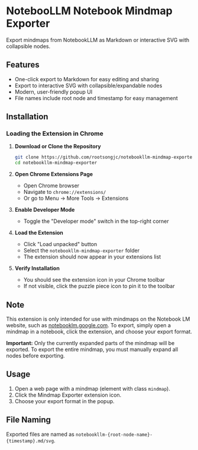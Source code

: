 # NotebooLLM Notebook Mindmap Exporter

Export mindmaps from NotebookLLM as Markdown or interactive SVG with collapsible nodes.

## Features

- One-click export to Markdown for easy editing and sharing
- Export to interactive SVG with collapsible/expandable nodes
- Modern, user-friendly popup UI
- File names include root node and timestamp for easy management

## Installation

### Loading the Extension in Chrome

1. **Download or Clone the Repository**
   ```bash
   git clone https://github.com/rootsongjc/notebookllm-mindmap-exporter.git
   cd notebookllm-mindmap-exporter
   ```

2. **Open Chrome Extensions Page**
   - Open Chrome browser
   - Navigate to `chrome://extensions/`
   - Or go to Menu → More Tools → Extensions

3. **Enable Developer Mode**
   - Toggle the "Developer mode" switch in the top-right corner

4. **Load the Extension**
   - Click "Load unpacked" button
   - Select the `notebookllm-mindmap-exporter` folder
   - The extension should now appear in your extensions list

5. **Verify Installation**
   - You should see the extension icon in your Chrome toolbar
   - If not visible, click the puzzle piece icon to pin it to the toolbar

## Note

This extension is only intended for use with mindmaps on the Notebook LM website, such as [notebooklm.google.com](https://notebooklm.google.com/notebook/ba86347e-d24c-4387-915f-18e20a2f51fe). To export, simply open a mindmap in a notebook, click the extension, and choose your export format.

**Important:** Only the currently expanded parts of the mindmap will be exported. To export the entire mindmap, you must manually expand all nodes before exporting.

## Usage

1. Open a web page with a mindmap (element with class `mindmap`).
2. Click the Mindmap Exporter extension icon.
3. Choose your export format in the popup.

## File Naming

Exported files are named as `notebookllm-{root-node-name}-{timestamp}.md/svg`.
